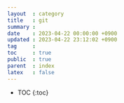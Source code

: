 ```yaml
---
layout  : category
title   : git
summary : 
date    : 2023-04-22 00:00:00 +0900
updated : 2023-04-22 23:12:02 +0900
tag     : 
toc     : true
public  : true
parent  : index
latex   : false
---
```


* TOC
{:toc}
